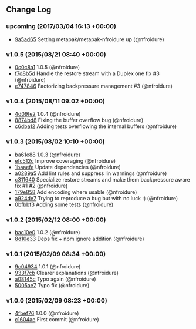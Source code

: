 ## Change Log

### upcoming (2017/03/04 16:13 +00:00)
- [9a5ad65](https://github.com/nfroidure/streamfilter/commit/9a5ad6509c460720617da3323976321334dfd7bd) Setting metapak/metapak-nfroidure up (@nfroidure)

### v1.0.5 (2015/08/21 08:40 +00:00)
- [0c0c8a1](https://github.com/nfroidure/streamfilter/commit/0c0c8a117b79cca6ceb69ab5dbd1789e1ee57e2f) 1.0.5 (@nfroidure)
- [f7d8b5d](https://github.com/nfroidure/streamfilter/commit/f7d8b5dbd51084e0dbd440770d24fd805ed4b481) Handle the restore stream with a Duplex one fix #3 (@nfroidure)
- [e747846](https://github.com/nfroidure/streamfilter/commit/e7478466c0660b095c918b3efabe3ad17c3b42c4) Factorizing backpressure management #3 (@nfroidure)

### v1.0.4 (2015/08/11 09:02 +00:00)
- [4d09fe2](https://github.com/nfroidure/streamfilter/commit/4d09fe26b397a628c06947a6b6b3e22d361c0a92) 1.0.4 (@nfroidure)
- [8874bd8](https://github.com/nfroidure/streamfilter/commit/8874bd85feebd24f031c6e622467c26c466a635f) Fixing the buffer overflow bug (@nfroidure)
- [c6dba12](https://github.com/nfroidure/streamfilter/commit/c6dba129042cb9e955196e16a9f11bb989223d15) Adding tests overflowing the internal buffers (@nfroidure)

### v1.0.3 (2015/08/02 10:10 +00:00)
- [ba61e88](https://github.com/nfroidure/streamfilter/commit/ba61e8843dc5a90a384ec89b09ea6dbce06c04ad) 1.0.3 (@nfroidure)
- [efc512c](https://github.com/nfroidure/streamfilter/commit/efc512cb6c89219756df1d2c74cb545af0bc58f2) Improve coveraging (@nfroidure)
- [1baaefe](https://github.com/nfroidure/streamfilter/commit/1baaefe1cf8611d6ae402151090a7c0535167d11) Update dependencies (@nfroidure)
- [a0289a5](https://github.com/nfroidure/streamfilter/commit/a0289a58df9d48d69f0724e12c7a4f3afb34ba31) Add lint rules and suppress lin warnings (@nfroidure)
- [c311640](https://github.com/nfroidure/streamfilter/commit/c311640e7fbe52e7396f54804a7cc987c8ded511) Specialize restore streams and make them backpressure aware fix #1 #2 (@nfroidure)
- [179e858](https://github.com/nfroidure/streamfilter/commit/179e858f371ee3bb91a56b9aa21232a3e063fa0e) Add encoding where usable (@nfroidure)
- [a924de7](https://github.com/nfroidure/streamfilter/commit/a924de78b931a8f1043455175f340324bfda9e03) Trying to reproduce a bug but with no luck :) (@nfroidure)
- [0bfbbf3](https://github.com/nfroidure/streamfilter/commit/0bfbbf346fb3c6a1f0e95778e830b532ff44c4d4) Adding some tests (@nfroidure)

### v1.0.2 (2015/02/12 08:00 +00:00)
- [bac10e0](https://github.com/nfroidure/streamfilter/commit/bac10e06ff33e330e4c7bc7bac9e8b47a2351b44) 1.0.2 (@nfroidure)
- [8d10e33](https://github.com/nfroidure/streamfilter/commit/8d10e33e1e780fffde54976b53531dbcd5ec4ea8) Deps fix + npm ignore addition (@nfroidure)

### v1.0.1 (2015/02/09 08:34 +00:00)
- [9c04934](https://github.com/nfroidure/streamfilter/commit/9c049345701382c9d1f97856e7ead15c69b54469) 1.0.1 (@nfroidure)
- [933f7cb](https://github.com/nfroidure/streamfilter/commit/933f7cb7f6be1d2db33047339a557e0576e60cf0) Clearer explanations (@nfroidure)
- [a08145c](https://github.com/nfroidure/streamfilter/commit/a08145c5adc142eea5cd763cd2a356fe7d28f602) Typo again (@nfroidure)
- [5005ae7](https://github.com/nfroidure/streamfilter/commit/5005ae74c8e283e9b4ea4cb349738dd5d5cdbc30) Typo fix (@nfroidure)

### v1.0.0 (2015/02/09 08:23 +00:00)
- [4fbef76](https://github.com/nfroidure/streamfilter/commit/4fbef7686cf08c17b8717d696506eace108b56c9) 1.0.0 (@nfroidure)
- [c1604ae](https://github.com/nfroidure/streamfilter/commit/c1604aed98dca67c3436871dbc11fed200ccdf0c) First commit (@nfroidure)